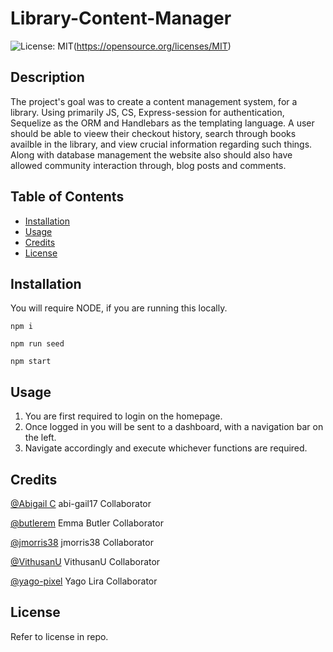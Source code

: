# Library-Content-Manager 

![License: MIT](https://img.shields.io/badge/License-MIT-yellow.svg)(https://opensource.org/licenses/MIT)

## Description

The project's goal was to create a content management system, for a library. Using primarily JS, CS, Express-session for authentication, Sequelize as the ORM and Handlebars as the templating language. A user should be able to vieew their checkout history, search through books availble in the library, and view crucial information regarding such things. Along with database management the website also should also have allowed community interaction through, blog posts and comments. 

## Table of Contents 

- [Installation](#installation)
- [Usage](#usage)
- [Credits](#credits)
- [License](#license)

## Installation

You will require NODE, if you are running this locally. 

```
npm i

npm run seed

npm start
```

## Usage

1. You are first required to login on the homepage.
2. Once logged in you will be sent to a dashboard, with a navigation bar on the left.
3. Navigate accordingly and execute whichever functions are required. 

## Credits

[@Abigail C](https://github.com/abi-gail17)
abi-gail17 
Collaborator

[@butlerem](https://github.com/butlerem)
Emma Butler
Collaborator

[@jmorris38](https://github.com/jmorris38)
jmorris38
Collaborator

[@VithusanU](https://github.com/VithusanU)
VithusanU
Collaborator

[@yago-pixel](https://github.com/yago-pixel)
Yago Lira
Collaborator

## License

Refer to license in repo. 

